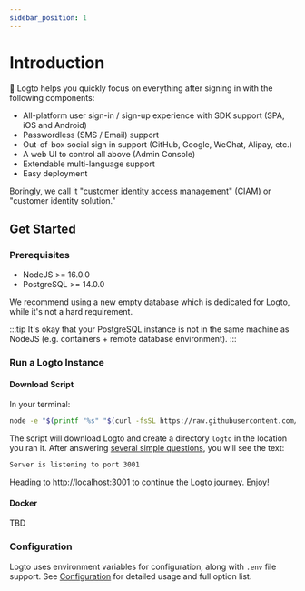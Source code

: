 ```yaml
---
sidebar_position: 1
---
```


# Introduction

🤘 Logto helps you quickly focus on everything after signing in with the following components:

- All-platform user sign-in / sign-up experience with SDK support (SPA, iOS and Android)
- Passwordless (SMS / Email) support
- Out-of-box social sign in support (GitHub, Google, WeChat, Alipay, etc.)
- A web UI to control all above (Admin Console)
- Extendable multi-language support
- Easy deployment

Boringly, we call it "[customer identity access management](https://en.wikipedia.org/wiki/Customer_identity_access_management)" (CIAM) or "customer identity solution."

## Get Started

### Prerequisites

- NodeJS >= 16.0.0
- PostgreSQL >= 14.0.0

We recommend using a new empty database which is dedicated for Logto, while it's not a hard requirement.

:::tip
It's okay that your PostgreSQL instance is not in the same machine as NodeJS (e.g. containers + remote database environment).
:::

### Run a Logto Instance

#### Download Script

In your terminal:

```bash
node -e "$(printf "%s" "$(curl -fsSL https://raw.githubusercontent.com/logto-io/logto/master/install.js)")"
```

The script will download Logto and create a directory `logto` in the location you ran it. After answering [several simple questions](./configuration#questions), you will see the text:

```bash
Server is listening to port 3001
```

Heading to http://localhost:3001 to continue the Logto journey. Enjoy!

#### Docker

TBD

### Configuration

Logto uses environment variables for configuration, along with `.env` file support. See [Configuration](./configuration) for detailed usage and full option list.
